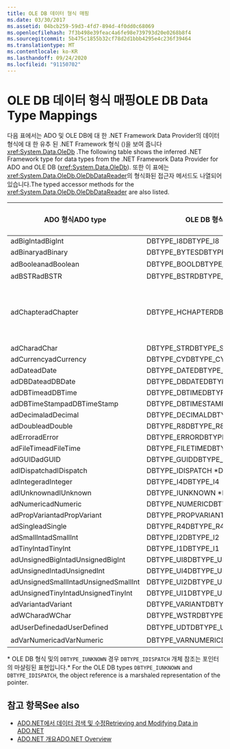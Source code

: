 ```yaml
---
title: OLE DB 데이터 형식 매핑
ms.date: 03/30/2017
ms.assetid: 04bcb259-59d3-4fd7-894d-4f0dd0c68069
ms.openlocfilehash: 7f3b498e39feac4a6fe98e739793d20e0268b8f4
ms.sourcegitcommit: 5b475c1855b32cf78d2d1bbb4295e4c236f39464
ms.translationtype: MT
ms.contentlocale: ko-KR
ms.lasthandoff: 09/24/2020
ms.locfileid: "91150702"
---
```

# <a name="ole-db-data-type-mappings"></a><span data-ttu-id="a2f7f-102">OLE DB 데이터 형식 매핑</span><span class="sxs-lookup"><span data-stu-id="a2f7f-102">OLE DB Data Type Mappings</span></span>

<span data-ttu-id="a2f7f-103">다음 표에서는 ADO 및 OLE DB에 대 한 .NET Framework Data Provider의 데이터 형식에 대 한 유추 된 .NET Framework 형식 ()을 보여 줍니다 <xref:System.Data.OleDb> .</span><span class="sxs-lookup"><span data-stu-id="a2f7f-103">The following table shows the inferred .NET Framework type for data types from the .NET Framework Data Provider for ADO and OLE DB (<xref:System.Data.OleDb>).</span></span> <span data-ttu-id="a2f7f-104">또한 이 표에는 <xref:System.Data.OleDb.OleDbDataReader>의 형식화된 접근자 메서드도 나열되어 있습니다.</span><span class="sxs-lookup"><span data-stu-id="a2f7f-104">The typed accessor methods for the <xref:System.Data.OleDb.OleDbDataReader> are also listed.</span></span>  
  
|<span data-ttu-id="a2f7f-105">ADO 형식</span><span class="sxs-lookup"><span data-stu-id="a2f7f-105">ADO type</span></span>|<span data-ttu-id="a2f7f-106">OLE DB 형식</span><span class="sxs-lookup"><span data-stu-id="a2f7f-106">OLE DB type</span></span>|<span data-ttu-id="a2f7f-107">.NET Framework 형식</span><span class="sxs-lookup"><span data-stu-id="a2f7f-107">.NET Framework type</span></span>|<span data-ttu-id="a2f7f-108">.NET Framework 형식화 된 접근자</span><span class="sxs-lookup"><span data-stu-id="a2f7f-108">.NET Framework typed accessor</span></span>|  
|--------------|-----------------|----------------------------------------------------------------------|--------------------------------------------------------------------------------|  
|<span data-ttu-id="a2f7f-109">adBigInt</span><span class="sxs-lookup"><span data-stu-id="a2f7f-109">adBigInt</span></span>|<span data-ttu-id="a2f7f-110">DBTYPE_I8</span><span class="sxs-lookup"><span data-stu-id="a2f7f-110">DBTYPE_I8</span></span>|<span data-ttu-id="a2f7f-111">Int64</span><span class="sxs-lookup"><span data-stu-id="a2f7f-111">Int64</span></span>|<span data-ttu-id="a2f7f-112">GetInt64()</span><span class="sxs-lookup"><span data-stu-id="a2f7f-112">GetInt64()</span></span>|  
|<span data-ttu-id="a2f7f-113">adBinary</span><span class="sxs-lookup"><span data-stu-id="a2f7f-113">adBinary</span></span>|<span data-ttu-id="a2f7f-114">DBTYPE_BYTES</span><span class="sxs-lookup"><span data-stu-id="a2f7f-114">DBTYPE_BYTES</span></span>|<span data-ttu-id="a2f7f-115">Byte[]</span><span class="sxs-lookup"><span data-stu-id="a2f7f-115">Byte[]</span></span>|<span data-ttu-id="a2f7f-116">GetBytes()</span><span class="sxs-lookup"><span data-stu-id="a2f7f-116">GetBytes()</span></span>|  
|<span data-ttu-id="a2f7f-117">adBoolean</span><span class="sxs-lookup"><span data-stu-id="a2f7f-117">adBoolean</span></span>|<span data-ttu-id="a2f7f-118">DBTYPE_BOOL</span><span class="sxs-lookup"><span data-stu-id="a2f7f-118">DBTYPE_BOOL</span></span>|<span data-ttu-id="a2f7f-119">부울</span><span class="sxs-lookup"><span data-stu-id="a2f7f-119">Boolean</span></span>|<span data-ttu-id="a2f7f-120">GetBoolean()</span><span class="sxs-lookup"><span data-stu-id="a2f7f-120">GetBoolean()</span></span>|  
|<span data-ttu-id="a2f7f-121">adBSTR</span><span class="sxs-lookup"><span data-stu-id="a2f7f-121">adBSTR</span></span>|<span data-ttu-id="a2f7f-122">DBTYPE_BSTR</span><span class="sxs-lookup"><span data-stu-id="a2f7f-122">DBTYPE_BSTR</span></span>|<span data-ttu-id="a2f7f-123">String</span><span class="sxs-lookup"><span data-stu-id="a2f7f-123">String</span></span>|<span data-ttu-id="a2f7f-124">GetString()</span><span class="sxs-lookup"><span data-stu-id="a2f7f-124">GetString()</span></span>|  
|<span data-ttu-id="a2f7f-125">adChapter</span><span class="sxs-lookup"><span data-stu-id="a2f7f-125">adChapter</span></span>|<span data-ttu-id="a2f7f-126">DBTYPE_HCHAPTER</span><span class="sxs-lookup"><span data-stu-id="a2f7f-126">DBTYPE_HCHAPTER</span></span>|<span data-ttu-id="a2f7f-127">`DataReader`를 통해 지원됩니다.</span><span class="sxs-lookup"><span data-stu-id="a2f7f-127">Supported through the `DataReader`.</span></span> <span data-ttu-id="a2f7f-128">[DataReader를 사용 하 여 데이터 검색을](retrieving-data-using-a-datareader.md)참조 하세요.</span><span class="sxs-lookup"><span data-stu-id="a2f7f-128">See [Retrieving Data Using a DataReader](retrieving-data-using-a-datareader.md).</span></span>|<span data-ttu-id="a2f7f-129">GetValue()</span><span class="sxs-lookup"><span data-stu-id="a2f7f-129">GetValue()</span></span>|  
|<span data-ttu-id="a2f7f-130">adChar</span><span class="sxs-lookup"><span data-stu-id="a2f7f-130">adChar</span></span>|<span data-ttu-id="a2f7f-131">DBTYPE_STR</span><span class="sxs-lookup"><span data-stu-id="a2f7f-131">DBTYPE_STR</span></span>|<span data-ttu-id="a2f7f-132">String</span><span class="sxs-lookup"><span data-stu-id="a2f7f-132">String</span></span>|<span data-ttu-id="a2f7f-133">GetString()</span><span class="sxs-lookup"><span data-stu-id="a2f7f-133">GetString()</span></span>|  
|<span data-ttu-id="a2f7f-134">adCurrency</span><span class="sxs-lookup"><span data-stu-id="a2f7f-134">adCurrency</span></span>|<span data-ttu-id="a2f7f-135">DBTYPE_CY</span><span class="sxs-lookup"><span data-stu-id="a2f7f-135">DBTYPE_CY</span></span>|<span data-ttu-id="a2f7f-136">Decimal</span><span class="sxs-lookup"><span data-stu-id="a2f7f-136">Decimal</span></span>|<span data-ttu-id="a2f7f-137">GetDecimal()</span><span class="sxs-lookup"><span data-stu-id="a2f7f-137">GetDecimal()</span></span>|  
|<span data-ttu-id="a2f7f-138">adDate</span><span class="sxs-lookup"><span data-stu-id="a2f7f-138">adDate</span></span>|<span data-ttu-id="a2f7f-139">DBTYPE_DATE</span><span class="sxs-lookup"><span data-stu-id="a2f7f-139">DBTYPE_DATE</span></span>|<span data-ttu-id="a2f7f-140">DateTime</span><span class="sxs-lookup"><span data-stu-id="a2f7f-140">DateTime</span></span>|<span data-ttu-id="a2f7f-141">GetDateTime()</span><span class="sxs-lookup"><span data-stu-id="a2f7f-141">GetDateTime()</span></span>|  
|<span data-ttu-id="a2f7f-142">adDBDate</span><span class="sxs-lookup"><span data-stu-id="a2f7f-142">adDBDate</span></span>|<span data-ttu-id="a2f7f-143">DBTYPE_DBDATE</span><span class="sxs-lookup"><span data-stu-id="a2f7f-143">DBTYPE_DBDATE</span></span>|<span data-ttu-id="a2f7f-144">DateTime</span><span class="sxs-lookup"><span data-stu-id="a2f7f-144">DateTime</span></span>|<span data-ttu-id="a2f7f-145">GetDateTime()</span><span class="sxs-lookup"><span data-stu-id="a2f7f-145">GetDateTime()</span></span>|  
|<span data-ttu-id="a2f7f-146">adDBTime</span><span class="sxs-lookup"><span data-stu-id="a2f7f-146">adDBTime</span></span>|<span data-ttu-id="a2f7f-147">DBTYPE_DBTIME</span><span class="sxs-lookup"><span data-stu-id="a2f7f-147">DBTYPE_DBTIME</span></span>|<span data-ttu-id="a2f7f-148">DateTime</span><span class="sxs-lookup"><span data-stu-id="a2f7f-148">DateTime</span></span>|<span data-ttu-id="a2f7f-149">GetDateTime()</span><span class="sxs-lookup"><span data-stu-id="a2f7f-149">GetDateTime()</span></span>|  
|<span data-ttu-id="a2f7f-150">adDBTimeStamp</span><span class="sxs-lookup"><span data-stu-id="a2f7f-150">adDBTimeStamp</span></span>|<span data-ttu-id="a2f7f-151">DBTYPE_DBTIMESTAMP</span><span class="sxs-lookup"><span data-stu-id="a2f7f-151">DBTYPE_DBTIMESTAMP</span></span>|<span data-ttu-id="a2f7f-152">DateTime</span><span class="sxs-lookup"><span data-stu-id="a2f7f-152">DateTime</span></span>|<span data-ttu-id="a2f7f-153">GetDateTime()</span><span class="sxs-lookup"><span data-stu-id="a2f7f-153">GetDateTime()</span></span>|  
|<span data-ttu-id="a2f7f-154">adDecimal</span><span class="sxs-lookup"><span data-stu-id="a2f7f-154">adDecimal</span></span>|<span data-ttu-id="a2f7f-155">DBTYPE_DECIMAL</span><span class="sxs-lookup"><span data-stu-id="a2f7f-155">DBTYPE_DECIMAL</span></span>|<span data-ttu-id="a2f7f-156">Decimal</span><span class="sxs-lookup"><span data-stu-id="a2f7f-156">Decimal</span></span>|<span data-ttu-id="a2f7f-157">GetDecimal()</span><span class="sxs-lookup"><span data-stu-id="a2f7f-157">GetDecimal()</span></span>|  
|<span data-ttu-id="a2f7f-158">adDouble</span><span class="sxs-lookup"><span data-stu-id="a2f7f-158">adDouble</span></span>|<span data-ttu-id="a2f7f-159">DBTYPE_R8</span><span class="sxs-lookup"><span data-stu-id="a2f7f-159">DBTYPE_R8</span></span>|<span data-ttu-id="a2f7f-160">Double</span><span class="sxs-lookup"><span data-stu-id="a2f7f-160">Double</span></span>|<span data-ttu-id="a2f7f-161">GetDouble()</span><span class="sxs-lookup"><span data-stu-id="a2f7f-161">GetDouble()</span></span>|  
|<span data-ttu-id="a2f7f-162">adError</span><span class="sxs-lookup"><span data-stu-id="a2f7f-162">adError</span></span>|<span data-ttu-id="a2f7f-163">DBTYPE_ERROR</span><span class="sxs-lookup"><span data-stu-id="a2f7f-163">DBTYPE_ERROR</span></span>|<span data-ttu-id="a2f7f-164">ExternalException</span><span class="sxs-lookup"><span data-stu-id="a2f7f-164">ExternalException</span></span>|<span data-ttu-id="a2f7f-165">GetValue()</span><span class="sxs-lookup"><span data-stu-id="a2f7f-165">GetValue()</span></span>|  
|<span data-ttu-id="a2f7f-166">adFileTime</span><span class="sxs-lookup"><span data-stu-id="a2f7f-166">adFileTime</span></span>|<span data-ttu-id="a2f7f-167">DBTYPE_FILETIME</span><span class="sxs-lookup"><span data-stu-id="a2f7f-167">DBTYPE_FILETIME</span></span>|<span data-ttu-id="a2f7f-168">DateTime</span><span class="sxs-lookup"><span data-stu-id="a2f7f-168">DateTime</span></span>|<span data-ttu-id="a2f7f-169">GetDateTime()</span><span class="sxs-lookup"><span data-stu-id="a2f7f-169">GetDateTime()</span></span>|  
|<span data-ttu-id="a2f7f-170">adGUID</span><span class="sxs-lookup"><span data-stu-id="a2f7f-170">adGUID</span></span>|<span data-ttu-id="a2f7f-171">DBTYPE_GUID</span><span class="sxs-lookup"><span data-stu-id="a2f7f-171">DBTYPE_GUID</span></span>|<span data-ttu-id="a2f7f-172">GUID</span><span class="sxs-lookup"><span data-stu-id="a2f7f-172">Guid</span></span>|<span data-ttu-id="a2f7f-173">GetGuid()</span><span class="sxs-lookup"><span data-stu-id="a2f7f-173">GetGuid()</span></span>|  
|<span data-ttu-id="a2f7f-174">adIDispatch</span><span class="sxs-lookup"><span data-stu-id="a2f7f-174">adIDispatch</span></span>|<span data-ttu-id="a2f7f-175">DBTYPE_IDISPATCH \*</span><span class="sxs-lookup"><span data-stu-id="a2f7f-175">DBTYPE_IDISPATCH \*</span></span>|<span data-ttu-id="a2f7f-176">Object</span><span class="sxs-lookup"><span data-stu-id="a2f7f-176">Object</span></span>|<span data-ttu-id="a2f7f-177">GetValue()</span><span class="sxs-lookup"><span data-stu-id="a2f7f-177">GetValue()</span></span>|  
|<span data-ttu-id="a2f7f-178">adInteger</span><span class="sxs-lookup"><span data-stu-id="a2f7f-178">adInteger</span></span>|<span data-ttu-id="a2f7f-179">DBTYPE_I4</span><span class="sxs-lookup"><span data-stu-id="a2f7f-179">DBTYPE_I4</span></span>|<span data-ttu-id="a2f7f-180">Int32</span><span class="sxs-lookup"><span data-stu-id="a2f7f-180">Int32</span></span>|<span data-ttu-id="a2f7f-181">GetInt32()</span><span class="sxs-lookup"><span data-stu-id="a2f7f-181">GetInt32()</span></span>|  
|<span data-ttu-id="a2f7f-182">adIUnknown</span><span class="sxs-lookup"><span data-stu-id="a2f7f-182">adIUnknown</span></span>|<span data-ttu-id="a2f7f-183">DBTYPE_IUNKNOWN \*</span><span class="sxs-lookup"><span data-stu-id="a2f7f-183">DBTYPE_IUNKNOWN \*</span></span>|<span data-ttu-id="a2f7f-184">Object</span><span class="sxs-lookup"><span data-stu-id="a2f7f-184">Object</span></span>|<span data-ttu-id="a2f7f-185">GetValue()</span><span class="sxs-lookup"><span data-stu-id="a2f7f-185">GetValue()</span></span>|  
|<span data-ttu-id="a2f7f-186">adNumeric</span><span class="sxs-lookup"><span data-stu-id="a2f7f-186">adNumeric</span></span>|<span data-ttu-id="a2f7f-187">DBTYPE_NUMERIC</span><span class="sxs-lookup"><span data-stu-id="a2f7f-187">DBTYPE_NUMERIC</span></span>|<span data-ttu-id="a2f7f-188">Decimal</span><span class="sxs-lookup"><span data-stu-id="a2f7f-188">Decimal</span></span>|<span data-ttu-id="a2f7f-189">GetDecimal()</span><span class="sxs-lookup"><span data-stu-id="a2f7f-189">GetDecimal()</span></span>|  
|<span data-ttu-id="a2f7f-190">adPropVariant</span><span class="sxs-lookup"><span data-stu-id="a2f7f-190">adPropVariant</span></span>|<span data-ttu-id="a2f7f-191">DBTYPE_PROPVARIANT</span><span class="sxs-lookup"><span data-stu-id="a2f7f-191">DBTYPE_PROPVARIANT</span></span>|<span data-ttu-id="a2f7f-192">Object</span><span class="sxs-lookup"><span data-stu-id="a2f7f-192">Object</span></span>|<span data-ttu-id="a2f7f-193">GetValue()</span><span class="sxs-lookup"><span data-stu-id="a2f7f-193">GetValue()</span></span>|  
|<span data-ttu-id="a2f7f-194">adSingle</span><span class="sxs-lookup"><span data-stu-id="a2f7f-194">adSingle</span></span>|<span data-ttu-id="a2f7f-195">DBTYPE_R4</span><span class="sxs-lookup"><span data-stu-id="a2f7f-195">DBTYPE_R4</span></span>|<span data-ttu-id="a2f7f-196">Single</span><span class="sxs-lookup"><span data-stu-id="a2f7f-196">Single</span></span>|<span data-ttu-id="a2f7f-197">GetFloat()</span><span class="sxs-lookup"><span data-stu-id="a2f7f-197">GetFloat()</span></span>|  
|<span data-ttu-id="a2f7f-198">adSmallInt</span><span class="sxs-lookup"><span data-stu-id="a2f7f-198">adSmallInt</span></span>|<span data-ttu-id="a2f7f-199">DBTYPE_I2</span><span class="sxs-lookup"><span data-stu-id="a2f7f-199">DBTYPE_I2</span></span>|<span data-ttu-id="a2f7f-200">Int16</span><span class="sxs-lookup"><span data-stu-id="a2f7f-200">Int16</span></span>|<span data-ttu-id="a2f7f-201">GetInt16()</span><span class="sxs-lookup"><span data-stu-id="a2f7f-201">GetInt16()</span></span>|  
|<span data-ttu-id="a2f7f-202">adTinyInt</span><span class="sxs-lookup"><span data-stu-id="a2f7f-202">adTinyInt</span></span>|<span data-ttu-id="a2f7f-203">DBTYPE_I1</span><span class="sxs-lookup"><span data-stu-id="a2f7f-203">DBTYPE_I1</span></span>|<span data-ttu-id="a2f7f-204">Byte</span><span class="sxs-lookup"><span data-stu-id="a2f7f-204">Byte</span></span>|<span data-ttu-id="a2f7f-205">GetByte()</span><span class="sxs-lookup"><span data-stu-id="a2f7f-205">GetByte()</span></span>|  
|<span data-ttu-id="a2f7f-206">adUnsignedBigInt</span><span class="sxs-lookup"><span data-stu-id="a2f7f-206">adUnsignedBigInt</span></span>|<span data-ttu-id="a2f7f-207">DBTYPE_UI8</span><span class="sxs-lookup"><span data-stu-id="a2f7f-207">DBTYPE_UI8</span></span>|<span data-ttu-id="a2f7f-208">UInt64</span><span class="sxs-lookup"><span data-stu-id="a2f7f-208">UInt64</span></span>|<span data-ttu-id="a2f7f-209">GetValue()</span><span class="sxs-lookup"><span data-stu-id="a2f7f-209">GetValue()</span></span>|  
|<span data-ttu-id="a2f7f-210">adUnsignedInt</span><span class="sxs-lookup"><span data-stu-id="a2f7f-210">adUnsignedInt</span></span>|<span data-ttu-id="a2f7f-211">DBTYPE_UI4</span><span class="sxs-lookup"><span data-stu-id="a2f7f-211">DBTYPE_UI4</span></span>|<span data-ttu-id="a2f7f-212">UInt32</span><span class="sxs-lookup"><span data-stu-id="a2f7f-212">UInt32</span></span>|<span data-ttu-id="a2f7f-213">GetValue()</span><span class="sxs-lookup"><span data-stu-id="a2f7f-213">GetValue()</span></span>|  
|<span data-ttu-id="a2f7f-214">adUnsignedSmallInt</span><span class="sxs-lookup"><span data-stu-id="a2f7f-214">adUnsignedSmallInt</span></span>|<span data-ttu-id="a2f7f-215">DBTYPE_UI2</span><span class="sxs-lookup"><span data-stu-id="a2f7f-215">DBTYPE_UI2</span></span>|<span data-ttu-id="a2f7f-216">UInt16</span><span class="sxs-lookup"><span data-stu-id="a2f7f-216">UInt16</span></span>|<span data-ttu-id="a2f7f-217">GetValue()</span><span class="sxs-lookup"><span data-stu-id="a2f7f-217">GetValue()</span></span>|  
|<span data-ttu-id="a2f7f-218">adUnsignedTinyInt</span><span class="sxs-lookup"><span data-stu-id="a2f7f-218">adUnsignedTinyInt</span></span>|<span data-ttu-id="a2f7f-219">DBTYPE_UI1</span><span class="sxs-lookup"><span data-stu-id="a2f7f-219">DBTYPE_UI1</span></span>|<span data-ttu-id="a2f7f-220">Byte</span><span class="sxs-lookup"><span data-stu-id="a2f7f-220">Byte</span></span>|<span data-ttu-id="a2f7f-221">GetByte()</span><span class="sxs-lookup"><span data-stu-id="a2f7f-221">GetByte()</span></span>|  
|<span data-ttu-id="a2f7f-222">adVariant</span><span class="sxs-lookup"><span data-stu-id="a2f7f-222">adVariant</span></span>|<span data-ttu-id="a2f7f-223">DBTYPE_VARIANT</span><span class="sxs-lookup"><span data-stu-id="a2f7f-223">DBTYPE_VARIANT</span></span>|<span data-ttu-id="a2f7f-224">Object</span><span class="sxs-lookup"><span data-stu-id="a2f7f-224">Object</span></span>|<span data-ttu-id="a2f7f-225">GetValue()</span><span class="sxs-lookup"><span data-stu-id="a2f7f-225">GetValue()</span></span>|  
|<span data-ttu-id="a2f7f-226">adWChar</span><span class="sxs-lookup"><span data-stu-id="a2f7f-226">adWChar</span></span>|<span data-ttu-id="a2f7f-227">DBTYPE_WSTR</span><span class="sxs-lookup"><span data-stu-id="a2f7f-227">DBTYPE_WSTR</span></span>|<span data-ttu-id="a2f7f-228">String</span><span class="sxs-lookup"><span data-stu-id="a2f7f-228">String</span></span>|<span data-ttu-id="a2f7f-229">GetString()</span><span class="sxs-lookup"><span data-stu-id="a2f7f-229">GetString()</span></span>|  
|<span data-ttu-id="a2f7f-230">adUserDefined</span><span class="sxs-lookup"><span data-stu-id="a2f7f-230">adUserDefined</span></span>|<span data-ttu-id="a2f7f-231">DBTYPE_UDT</span><span class="sxs-lookup"><span data-stu-id="a2f7f-231">DBTYPE_UDT</span></span>|<span data-ttu-id="a2f7f-232">지원되지 않음</span><span class="sxs-lookup"><span data-stu-id="a2f7f-232">not supported</span></span>||  
|<span data-ttu-id="a2f7f-233">adVarNumeric</span><span class="sxs-lookup"><span data-stu-id="a2f7f-233">adVarNumeric</span></span>|<span data-ttu-id="a2f7f-234">DBTYPE_VARNUMERIC</span><span class="sxs-lookup"><span data-stu-id="a2f7f-234">DBTYPE_VARNUMERIC</span></span>|<span data-ttu-id="a2f7f-235">지원되지 않음</span><span class="sxs-lookup"><span data-stu-id="a2f7f-235">not supported</span></span>||  
  
 <span data-ttu-id="a2f7f-236">\* OLE DB 형식 및의 `DBTYPE_IUNKNOWN` 경우 `DBTYPE_IDISPATCH` 개체 참조는 포인터의 마샬링된 표현입니다.</span><span class="sxs-lookup"><span data-stu-id="a2f7f-236">\* For the OLE DB types `DBTYPE_IUNKNOWN` and `DBTYPE_IDISPATCH`, the object reference is a marshaled representation of the pointer.</span></span>  
  
## <a name="see-also"></a><span data-ttu-id="a2f7f-237">참고 항목</span><span class="sxs-lookup"><span data-stu-id="a2f7f-237">See also</span></span>

- [<span data-ttu-id="a2f7f-238">ADO.NET에서 데이터 검색 및 수정</span><span class="sxs-lookup"><span data-stu-id="a2f7f-238">Retrieving and Modifying Data in ADO.NET</span></span>](retrieving-and-modifying-data.md)
- [<span data-ttu-id="a2f7f-239">ADO.NET 개요</span><span class="sxs-lookup"><span data-stu-id="a2f7f-239">ADO.NET Overview</span></span>](ado-net-overview.md)

